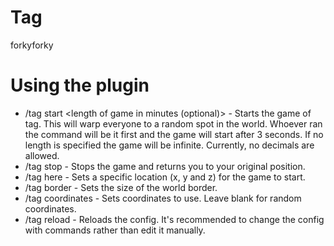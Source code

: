 # Tag
forkyforky
 

# Using the plugin
* /tag start <length of game in minutes (optional)> - Starts the game of tag. This will warp everyone to a random spot in the world. Whoever ran the command will be it first and the game will start after 3 seconds. If no length is specified the game will be infinite. Currently, no decimals are allowed.
* /tag stop - Stops the game and returns you to your original position.
* /tag here - Sets a specific location (x, y and z) for the game to start. 
* /tag border <size> - Sets the size of the world border.
* /tag coordinates <x> <z> - Sets coordinates to use. Leave blank for random coordinates.
* /tag reload - Reloads the config. It's recommended to change the config with commands rather than edit it manually.

